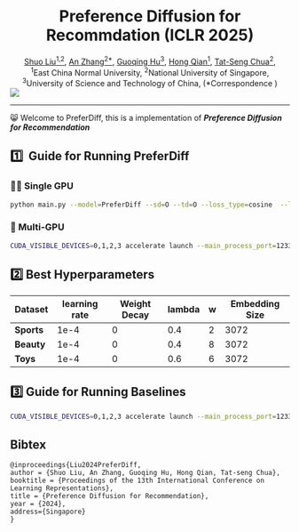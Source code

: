 

<div align='center'>
<h1>Preference Diffusion for Recommdation (ICLR 2025)</h1>
 <a href='https://scholar.google.com/citations?user=sRoqbLwAAAAJ&hl=en'>Shuo Liu<sup>1,2</sup></a>,
 <a href='https://github.com/anzhang314'>An Zhang<sup>2*</sup></a>,
 <a href='https://hugo-chinn.github.io/'>Guoqing Hu<sup>3</sup></a>,
 <a href='https://faculty.ecnu.edu.cn/_s16/qh_en/main.psp'>Hong Qian<sup>1</sup></a>,
   <a href='https://www.chuatatseng.com/'>Tat-Seng Chua<sup>2</sup></a>,
    <br>
    <sup>1</sup>East China Normal University, <sup>2</sup>National University of Singapore, 
    <br>
    <sup>3</sup>University of Science and Technology of China, (*Correspondence )
</div>







<img src='imgs/moti.svg' />

------

:smile_cat: Welcome to PreferDiff, this is a implementation of ***Preference Diffusion for Recommendation***







## :one:  ​ Guide for Running PreferDiff



### :walking_man: Single GPU 

```sh
python main.py --model=PreferDiff --sd=O --td=O --loss_type=cosine  --lamda=0.4 --w=2 --hidden_size=3072  --ab=iids
```



### :runner: Multi-GPU

```sh
CUDA_VISIBLE_DEVICES=0,1,2,3 accelerate launch --main_process_port=12330 main.py --model=PreferDiff --sd=O --td=O --loss_type=cosine  --lamda=0.4 --w=2 --hidden_size=3072 --ab=iids
```



## :two: Best Hyperparameters

| Dataset    | learning rate | Weight Decay | lambda | w    | Embedding Size |
| ---------- | ------------- | ------------ | ------ | ---- | -------------- |
| **Sports** | 1e-4          | 0            | 0.4    | 2    | 3072           |
| **Beauty** | 1e-4          | 0            | 0.4    | 8    | 3072           |
| **Toys**   | 1e-4          | 0            | 0.6    | 6    | 3072           |



## :three: Guide for Running Baselines



```sh
CUDA_VISIBLE_DEVICES=0,1,2,3 accelerate launch --main_process_port=12330 main.py --model=SASRec --sd=O --td=O 
```

## Bibtex

```
@inproceedings{Liu2024PreferDiff,
author = {Shuo Liu, An Zhang, Guoqing Hu, Hong Qian, Tat-seng Chua},
booktitle = {Proceedings of the 13th International Conference on Learning Representations},
title = {Preference Diffusion for Recommendation},
year = {2024},
address={Singapore}
}
```

